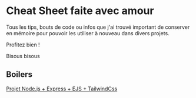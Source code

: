 # Cheat Sheet faite avec amour

 Tous les tips, bouts de code ou infos que j'ai trouvé important de conserver en mémoire pour pouvoir les utiliser à nouveau dans divers projets.

 Profitez bien !

 Bisous bisous

 ## Boilers 

[Projet Node.js + Express + EJS + TailwindCss](https://github.com/BaptisteLize/tailwind-boiler)
